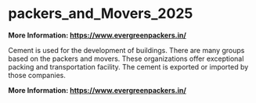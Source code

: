 # packers_and_Movers_2025
<p><strong>More Information:&nbsp;</strong><a href="https://www.evergreenpackers.in/"><strong>https://www.evergreenpackers.in/</strong></a></p>
<p>Cement is used for the development of buildings. There are many groups based on the packers and movers. These organizations offer exceptional packing and transportation facility. The cement is exported or imported by those companies.</p>
<p><strong>More Information: </strong><a href="https://www.evergreenpackers.in/"><strong>https://www.evergreenpackers.in/</strong></a></p>
